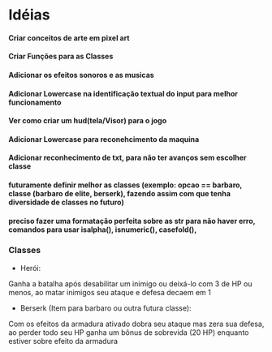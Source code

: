 # Idéias 

#### Criar conceitos de arte em pixel art
#### Criar Funções para as Classes
#### Adicionar os efeitos sonoros e as musicas 
#### Adicionar Lowercase na identificação textual do input para melhor funcionamento
#### Ver como criar um hud(tela/Visor) para o jogo 
#### Adicionar Lowercase para reconehcimento da maquina
#### Adicionar reconhecimento de txt, para não ter avanços sem escolher classe
#### futuramente definir melhor as classes (exemplo: opcao == barbaro, classe (barbaro de elite, berserk), fazendo assim com que tenha diversidade de classes no futuro)
#### preciso fazer uma formatação perfeita sobre as str para não haver erro, comandos para usar isalpha(), isnumeric(), casefold(),


### Classes
- Herói:

Ganha a batalha após desabilitar um inimigo 
ou deixá-lo com 3 de HP ou menos, ao matar 
inimigos seu ataque e defesa decaem em 1

- Berserk (Item para barbaro ou outra futura classe):

Com os efeitos da armadura ativado dobra seu 
ataque mas zera sua defesa, ao perder todo 
seu HP ganha um bônus de sobrevida (20 HP) 
enquanto estiver sobre efeito da armadura
